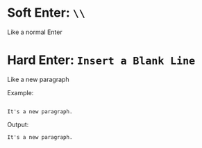 # Soft Enter: ```\\```
  Like a normal Enter
# Hard Enter: ```Insert a Blank Line```
  Like a new paragraph
  
  Example: 
  ```Hello there
 
  It's a new paragraph.
  ```
  Output: 
  ```    Hello there
  It's a new paragraph.
  ```
